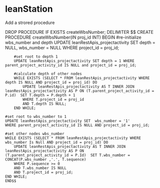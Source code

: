 # leanStation

Add a strored procedure

DROP PROCEDURE IF EXISTS createWbsNumber;
DELIMITER $$
CREATE  PROCEDURE  createWbsNumber(IN proj_id INT)
	BEGIN
        #re-initialize wbs_number and depth
        UPDATE leanRestApis_projectactivity SET depth = NULL, wbs_number = NULL WHERE project_id = proj_id;

        #set root to depth 1
        UPDATE leanRestApis_projectactivity SET depth = 1 WHERE parent_project_activity_id IS NULL and project_id = proj_id;

        #calculate depth of other nodes
        WHILE EXISTS (SELECT * FROM leanRestApis_projectactivity WHERE depth IS NULL AND project_id = proj_id) DO
            UPDATE leanRestApis_projectactivity AS T INNER JOIN leanRestApis_projectactivity AS P ON (T.parent_project_activity_id = P.id)  SET T.depth = P.depth + 1  
            WHERE T.project_id = proj_id
            AND T.depth IS NULL;
        END WHILE;
    
    #set root to wbs_number to 1
    UPDATE leanRestApis_projectactivity SET  wbs_number = '1'
    WHERE parent_project_activity_id IS NULL AND project_id = proj_id;

    #set other nodes wbs_number
	WHILE EXISTS (SELECT * FROM leanRestApis_projectactivity WHERE wbs_number Is Null AND project_id = proj_id) DO
        UPDATE leanRestApis_projectactivity AS T INNER JOIN leanRestApis_projectactivity AS P ON       (T.parent_project_activity_id = P.Id)  SET T.wbs_number =   CONCAT(P.wbs_number ,'.', T.sequence)  
        WHERE P.sequence >= 0 
        AND T.wbs_number IS NULL
        AND T.project_id = proj_id; 
    END WHILE;
	END$$